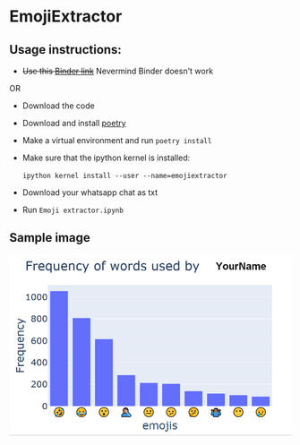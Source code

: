 # EmojiExtractor

## Usage instructions:

* ~~Use this [Binder link](https://mybinder.org/v2/gh/light-weaver/EmojiExtractor/master)~~ Nevermind Binder doesn't work

OR 

* Download the code
* Download and install [poetry](https://github.com/sdispater/poetry)
* Make a virtual environment and run `poetry install`
* Make sure that the ipython kernel is installed:
   
   `ipython kernel install --user --name=emojiextractor`
* Download your whatsapp chat as txt
* Run `Emoji extractor.ipynb`

## Sample image

![](./EmojiFreq.jpg)